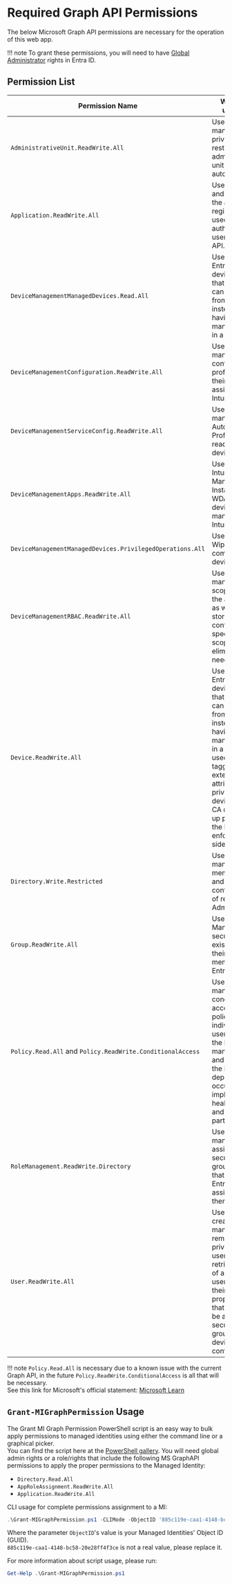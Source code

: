 # Required Graph API Permissions

The below Microsoft Graph API permissions are necessary for the operation of this web app.  

!!! note
    To grant these permissions, you will need to have [Global Administrator](https://learn.microsoft.com/en-us/azure/active-directory/roles/permissions-reference#groups-administrator) rights in Entra ID.  

## Permission List

| Permission Name | What it is used for |
|-----------------|---------------------|
| `AdministrativeUnit.ReadWrite.All` | Used to manage the privileged restricted administrative unit automatically. |
| `Application.ReadWrite.All` | Used to create and maintain the app registration used to authenticate users to the API. |
| `DeviceManagementManagedDevices.Read.All` | Used to list all Entra ID devices so that end users can select from a list instead of having to manually put in a GUID. |
| `DeviceManagementConfiguration.ReadWrite.All` | Used to manage configuration profiles and their assignments in Intune. |
| `DeviceManagementServiceConfig.ReadWrite.All` | Used to manage Autopilot Profiles and read Autopilot device data |
| `DeviceManagementApps.ReadWrite.All` | Used to set Intune as a Managed Installer for WDAC for all devices managed by Intune. |
| `DeviceManagementManagedDevices.PrivilegedOperations.All` | Used to issue Wipe commands to devices |
| `DeviceManagementRBAC.ReadWrite.All` | Used to manage the scope tag that the app uses as well as store the app's config in the specified scope tag to eliminate the need for a DB. |
| `Device.ReadWrite.All` | Used to list all Entra ID devices so that end users can select from a list instead of having to manually put in a GUID. Also used for tagging the extension attribute of the privileged device so that CA can pick it up properly on the hardware enforcement side of things.|
| `Directory.Write.Restricted` | Used to manage the membership and configuration of restricted Admin Units |
| `Group.ReadWrite.All` | Used to Manage security group existence and their membership in Entra ID. |
| `Policy.Read.All` and `Policy.ReadWrite.ConditionalAccess` | Used to manage the conditional access policies for individual users during the lifecycle management and for when the initial deployment occurs to implement health checks, and identity partitioning. |
| `RoleManagement.ReadWrite.Directory` | Used to manage role assigned security groups (SGs that can have Entra ID Roles assigned to them). |
| `User.ReadWrite.All` | Used to create, list, manage, and remove privileged users and retrieve a list of all non-users (and their properties) so that they can be added to security groups and device configurations. |

!!! note
    `Policy.Read.All` is necessary due to a known issue with the current Graph API, in the future `Policy.ReadWrite.ConditionalAccess` is all that will be necessary.  
    See this link for Microsoft's official statement: [Microsoft Learn](https://learn.microsoft.com/en-us/graph/known-issues#conditional-access-policy-requires-consent-to-permission)

## `Grant-MIGraphPermission` Usage

The Grant MI Graph Permission PowerShell script is an easy way to bulk apply permissions to managed identities using either the command line or a graphical picker.  
You can find the script here at the [PowerShell gallery](https://www.powershellgallery.com/packages/Grant-MIGraphPermission).
You will need global admin rights or a role/rights that include the following MS GraphAPI permissions to apply the proper permissions to the Managed Identity:

- `Directory.Read.All`
- `AppRoleAssignment.ReadWrite.All`
- `Application.ReadWrite.All`

CLI usage for complete permissions assignment to a MI:

``` PowerShell title="PowerShell"
.\Grant-MIGraphPermission.ps1 -CLIMode -ObjectID '885c119e-caa1-4148-bc58-20e28ff4f3ce' -PermissionName 'AdministrativeUnit.ReadWrite.All', 'Application.ReadWrite.All', 'DeviceManagementManagedDevices.Read.All', 'DeviceManagementConfiguration.ReadWrite.All', 'DeviceManagementServiceConfig.ReadWrite.All', 'DeviceManagementApps.ReadWrite.All', 'DeviceManagementManagedDevices.PrivilegedOperations.All', 'DeviceManagementRBAC.ReadWrite.All', 'Device.ReadWrite.All', 'Directory.Write.Restricted', 'Group.ReadWrite.All', 'Policy.Read.All', 'Policy.ReadWrite.ConditionalAccess', 'RoleManagement.ReadWrite.Directory', 'User.ReadWrite.All'
```

Where the parameter `ObjectID`'s value is your Managed Identities' Object ID (GUID).  
`885c119e-caa1-4148-bc58-20e28ff4f3ce` is not a real value, please replace it.

For more information about script usage, please run:

``` PowerShell title="PowerShell"
Get-Help .\Grant-MIGraphPermission.ps1
```
